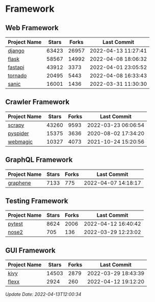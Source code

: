 # Framework

## Web Framework
| Project Name | Stars | Forks | Last Commit |
| ------------ | ----- | ----- | ----------- |
| [django](https://github.com/django/django) | 63423 | 26957 | 2022-04-13 11:27:41 |
| [flask](https://github.com/pallets/flask) | 58567 | 14992 | 2022-04-08 18:06:32 |
| [fastapi](https://github.com/tiangolo/fastapi) | 43912 | 3373 | 2022-04-01 23:05:52 |
| [tornado](https://github.com/tornadoweb/tornado) | 20495 | 5443 | 2022-04-08 16:33:43 |
| [sanic](https://github.com/sanic-org/sanic) | 16001 | 1436 | 2022-03-31 11:30:30 |

## Crawler Framework
| Project Name | Stars | Forks | Last Commit |
| ------------ | ----- | ----- | ----------- |
| [scrapy](https://github.com/scrapy/scrapy) | 43260 | 9593 | 2022-03-23 06:06:54 |
| [pyspider](https://github.com/binux/pyspider) | 15375 | 3636 | 2020-08-02 17:34:20 |
| [webmagic](https://github.com/code4craft/webmagic) | 10327 | 4073 | 2021-10-24 15:20:56 |

## GraphQL Framework
| Project Name | Stars | Forks | Last Commit |
| ------------ | ----- | ----- | ----------- |
| [graphene](https://github.com/graphql-python/graphene) | 7133 | 775 | 2022-04-07 14:18:17 |

## Testing Framework
| Project Name | Stars | Forks | Last Commit |
| ------------ | ----- | ----- | ----------- |
| [pytest](https://github.com/pytest-dev/pytest) | 8624 | 2006 | 2022-04-12 16:40:42 |
| [nose2](https://github.com/nose-devs/nose2) | 705 | 136 | 2022-03-29 12:23:02 |

## GUI Framework
| Project Name | Stars | Forks | Last Commit |
| ------------ | ----- | ----- | ----------- |
| [kivy](https://github.com/kivy/kivy) | 14503 | 2879 | 2022-03-29 18:43:39 |
| [flexx](https://github.com/flexxui/flexx) | 2924 | 260 | 2022-04-12 19:12:20 |

*Update Date: 2022-04-13T12:00:34*